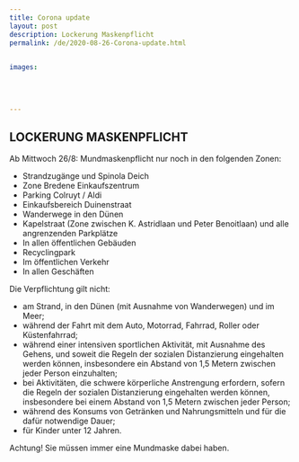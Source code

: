 ```yaml
---
title: Corona update
layout: post
description: Lockerung Maskenpflicht
permalink: /de/2020-08-26-Corona-update.html

    
images: 
    
    
    
    
---
```


## LOCKERUNG MASKENPFLICHT

Ab Mittwoch 26/8: Mundmaskenpflicht nur noch in den folgenden Zonen:

- Strandzugänge und Spinola Deich
- Zone Bredene Einkaufszentrum
- Parking Colruyt / Aldi
- Einkaufsbereich Duinenstraat
- Wanderwege in den Dünen
- Kapelstraat (Zone zwischen K. Astridlaan und Peter Benoitlaan) und alle angrenzenden Parkplätze
- In allen öffentlichen Gebäuden
- Recyclingpark
- Im öffentlichen Verkehr
- In allen Geschäften

Die Verpflichtung gilt nicht:
- am Strand, in den Dünen (mit Ausnahme von Wanderwegen) und im Meer;
- während der Fahrt mit dem Auto, Motorrad, Fahrrad, Roller oder Küstenfahrrad;
- während einer intensiven sportlichen Aktivität, mit Ausnahme des Gehens, und soweit die Regeln der sozialen Distanzierung eingehalten werden können, insbesondere ein Abstand von 1,5 Metern zwischen jeder Person einzuhalten;
- bei Aktivitäten, die schwere körperliche Anstrengung erfordern, sofern die Regeln der sozialen Distanzierung eingehalten werden können, insbesondere bei einem Abstand von 1,5 Metern zwischen jeder Person;
- während des Konsums von Getränken und Nahrungsmitteln und für die dafür notwendige Dauer;
- für Kinder unter 12 Jahren.

Achtung! Sie müssen immer eine Mundmaske dabei haben.
